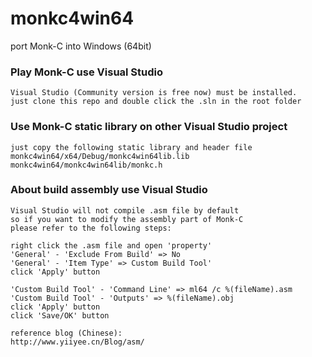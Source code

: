 # monkc4win64

port Monk-C into Windows (64bit)

### Play Monk-C use Visual Studio

	Visual Studio (Community version is free now) must be installed.
    just clone this repo and double click the .sln in the root folder

### Use Monk-C static library on other Visual Studio project

    just copy the following static library and header file
    monkc4win64/x64/Debug/monkc4win64lib.lib
    monkc4win64/monkc4win64lib/monkc.h

### About build assembly use Visual Studio

    Visual Studio will not compile .asm file by default
    so if you want to modify the assembly part of Monk-C
    please refer to the following steps:

    right click the .asm file and open 'property'
    'General' - 'Exclude From Build' => No
    'General' - 'Item Type' => Custom Build Tool'
    click 'Apply' button

    'Custom Build Tool' - 'Command Line' => ml64 /c %(fileName).asm
    'Custom Build Tool' - 'Outputs' => %(fileName).obj
    click 'Apply' button
    click 'Save/OK' button

    reference blog (Chinese):
    http://www.yiiyee.cn/Blog/asm/

